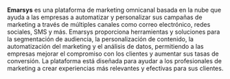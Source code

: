 **Emarsys** es una plataforma de marketing omnicanal basada en la nube que ayuda a las empresas a automatizar y personalizar sus campañas de marketing a través de múltiples canales como correo electrónico, redes sociales, SMS y más. Emarsys proporciona herramientas y soluciones para la segmentación de audiencia, la personalización de contenido, la automatización del marketing y el análisis de datos, permitiendo a las empresas mejorar el compromiso con los clientes y aumentar sus tasas de conversión. La plataforma está diseñada para ayudar a los profesionales de marketing a crear experiencias más relevantes y efectivas para sus clientes.